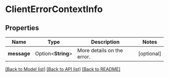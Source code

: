 # ClientErrorContextInfo

## Properties

Name | Type | Description | Notes
------------ | ------------- | ------------- | -------------
**message** | Option<**String**> | More details on the error. | [optional]

[[Back to Model list]](../README.md#documentation-for-models) [[Back to API list]](../README.md#documentation-for-api-endpoints) [[Back to README]](../README.md)


